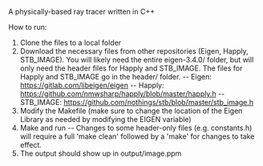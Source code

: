 A physically-based ray tracer written in C++

How to run:

1) Clone the files to a local folder
2) Download the necessary files from other repositories (Eigen, Happly, STB_IMAGE). You will likely need the entire eigen-3.4.0/ folder, but will only need the header files for Happly and STB_IMAGE. The files for Happly and STB_IMAGE go in the header/ folder. 
    -- Eigen: https://gitlab.com/libeigen/eigen
    -- Happly: https://github.com/nmwsharp/happly/blob/master/happly.h
    -- STB_IMAGE: https://github.com/nothings/stb/blob/master/stb_image.h
3) Modify the Makefile (make sure to change the location of the Eigen Library as needed by modifying the EIGEN variable)
4) Make and run
    -- Changes to some header-only files (e.g. constants.h) will require a full 'make clean' followed by a 'make' for changes to take effect. 
5) The output should show up in output/image.ppm